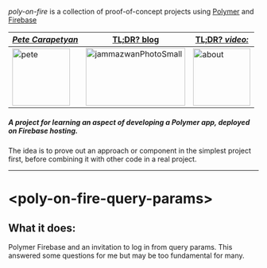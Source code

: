*poly-on-fire* is a collection of proof-of-concept projects using [Polymer](https://www.polymer-project.org/) and [Firebase](https://firebase.google.com/)

|[**_Pete Carapetyan_**](http://appwriter.com)|  [TL;DR? blog](https://betterologist.net/2018/04/poly-on-fire-polymer-on-firebase/) |[TL;DR? _video:_](https://youtu.be/P9DwkqqUxNs)|
| --- | --- | --- |
|<a href="http://appwriter.com"><img class="style-svg" src="https://betterologist.net/wp-content/uploads/2016/05/pete-300x297.jpg" alt="pete" width="116" height="115" /></a>|<a href="https://betterologist.net/2018/04/poly-on-fire-polymer-on-firebase/" ><img class="style-svg" src="http://docs.datafundamentals.com/txt.png" alt="jammazwanPhotoSmall" width="200" height="116" /></a>|<a href="https://youtu.be/P9DwkqqUxNs"><img class="style-svg" src="https://betterologist.net/wp-content/uploads/2016/05/jamzVid1.png" alt="about" width="115" height="115" /></a>|


##### A project for learning an aspect of developing a Polymer app, deployed on Firebase hosting.

The idea is to prove out an approach or component in the simplest project first, before combining it with other code in a real project.

----

# \<poly-on-fire-query-params\>

## What it does:

Polymer Firebase and an invitation to log in from query params. This answered some questions for me but may be too fundamental for many.
